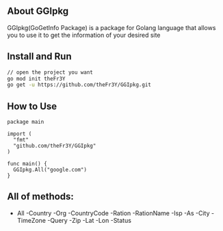 ## About GGIpkg
GGIpkg(GoGetInfo Package) is a package for Golang language that allows you to use it to get the information of your desired site

## Install and Run
```bash
// open the project you want
go mod init theFr3Y
go get -u https://github.com/theFr3Y/GGIpkg.git
````

## How to Use
```
package main

import (
  "fmt"
  "github.com/theFr3Y/GGIpkg"
)

func main() {
  GGIpkg.All("google.com")
}
````

## All of methods:
- All
-Country
-Org
-CountryCode
-Ration
-RationName
-Isp
-As
-City
-TimeZone
-Query
-Zip
-Lat
-Lon
-Status
